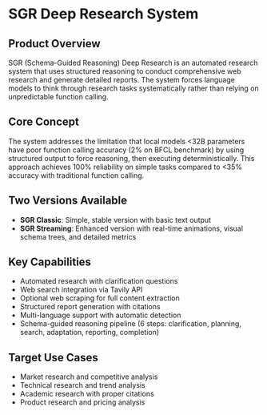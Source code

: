 # SGR Deep Research System

## Product Overview

SGR (Schema-Guided Reasoning) Deep Research is an automated research system that uses structured reasoning to conduct comprehensive web research and generate detailed reports. The system forces language models to think through research tasks systematically rather than relying on unpredictable function calling.

## Core Concept

The system addresses the limitation that local models <32B parameters have poor function calling accuracy (2% on BFCL benchmark) by using structured output to force reasoning, then executing deterministically. This approach achieves 100% reliability on simple tasks compared to <35% accuracy with traditional function calling.

## Two Versions Available

- **SGR Classic**: Simple, stable version with basic text output
- **SGR Streaming**: Enhanced version with real-time animations, visual schema trees, and detailed metrics

## Key Capabilities

- Automated research with clarification questions
- Web search integration via Tavily API
- Optional web scraping for full content extraction
- Structured report generation with citations
- Multi-language support with automatic detection
- Schema-guided reasoning pipeline (6 steps: clarification, planning, search, adaptation, reporting, completion)

## Target Use Cases

- Market research and competitive analysis
- Technical research and trend analysis
- Academic research with proper citations
- Product research and pricing analysis